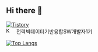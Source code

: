 ## Hi there 👋
  <a href="https://y000.tistory.com" target="_blank"><img alt="Tistory" src ="https://img.shields.io/badge/Tistory-white.svg?&style=for-the-badge"/></a> <br>
  <img alt="KEPCO" src="https://i.namu.wiki/i/h3DDfMnNuB_zKyrAmq57oQjqO9kuJStxV_4IRPpGORD8PZW6-sy1iHJxijbX4YuB_XtNUJj7qoSol3_P9DRFull8c_fx7Evj9BKIA29daOu_JIfEM5mecPZTkfTebLrVv1Ay3SlvBFpzJ9DHXQvWBA.svg" style="height: 16px; margin-right: 8px;">
  전력빅데이터기반융합SW개발자1기

[![Top Langs](https://github-readme-stats.vercel.app/api/top-langs/?username=JeBread&langs_count=5&layout=compact&theme=dark)](https://github.com/YooooSW)

 <!-- <img src="https://img.shields.io/badge/JavaScript-F7DF1E?style=flat-square&logo=JavaScript&logoColor=black"/> <br>
 <img src="https://img.shields.io/badge/React-61DAFB?style=flat-square&logo=React&logoColor=black"/> <br> 
 ![Anurag's GitHub stats](https://github-readme-stats.vercel.app/api?username=JeBread&show_icons=true&theme=radical)
 -->

<!--
**YooooSW/YooooSW** is a ✨ _special_ ✨ repository because its `README.md` (this file) appears on your GitHub profile.

Here are some ideas to get you started:

- 🔭 I’m currently working on ...
- 🌱 I’m currently learning ...
- 👯 I’m looking to collaborate on ...
- 🤔 I’m looking for help with ...
- 💬 Ask me about ...
- 📫 How to reach me: ...
- 😄 Pronouns: ...
- ⚡ Fun fact: ...
-->
